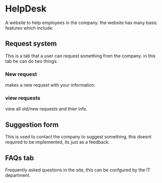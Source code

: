 # HelpDesk
A website to help employees in the company. the website has many basic features which include:

## Request system
This is a tab that a user can request something from the company.
in this tab he can do two things:
### New request
makes a new request with your information.
### view requests
view all old/new requests and thier info.

## Suggestion form
This is used to contact the company to suggest something, this doesnt required to be implemented, its just as a feedback.

## FAQs tab
Frequently asked questions in the site, this can be confgured by the IT department.
